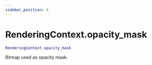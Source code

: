 ```yaml
---
sidebar_position: 4
---
```


# RenderingContext.opacity_mask
```lua
RenderingContext.opacity_mask
```
Bitmap used as opacity mask.
